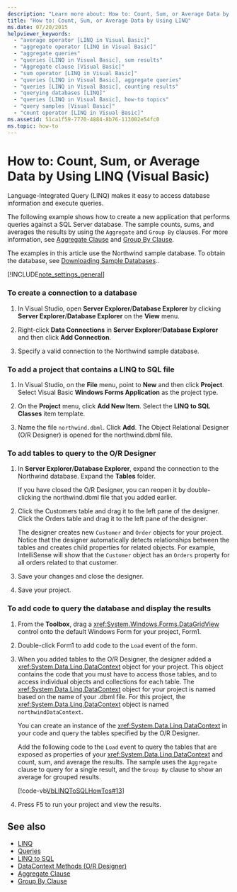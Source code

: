 ```yaml
---
description: "Learn more about: How to: Count, Sum, or Average Data by Using LINQ (Visual Basic)"
title: "How to: Count, Sum, or Average Data by Using LINQ"
ms.date: 07/20/2015
helpviewer_keywords:
  - "average operator [LINQ in Visual Basic]"
  - "aggregate operator [LINQ in Visual Basic]"
  - "aggregate queries"
  - "queries [LINQ in Visual Basic], sum results"
  - "Aggregate clause [Visual Basic]"
  - "sum operator [LINQ in Visual Basic]"
  - "queries [LINQ in Visual Basic], aggregate queries"
  - "queries [LINQ in Visual Basic], counting results"
  - "querying databases [LINQ]"
  - "queries [LINQ in Visual Basic], how-to topics"
  - "query samples [Visual Basic]"
  - "count operator [LINQ in Visual Basic]"
ms.assetid: 51ca1f59-7770-4884-8b76-113002e54fc0
ms.topic: how-to
---
```

# How to: Count, Sum, or Average Data by Using LINQ (Visual Basic)

Language-Integrated Query (LINQ) makes it easy to access database information and execute queries.

 The following example shows how to create a new application that performs queries against a SQL Server database. The sample counts, sums, and averages the results by using the `Aggregate` and `Group By` clauses. For more information, see [Aggregate Clause](../../../language-reference/queries/aggregate-clause.md) and [Group By Clause](../../../language-reference/queries/group-by-clause.md).

The examples in this article use the Northwind sample database. To obtain the database, see [Downloading Sample Databases](../../../../framework/data/adonet/sql/linq/downloading-sample-databases.md)..

[!INCLUDE[note_settings_general](~/includes/note-settings-general-md.md)]

### To create a connection to a database

1. In Visual Studio, open **Server Explorer**/**Database Explorer** by clicking **Server Explorer**/**Database Explorer** on the **View** menu.

2. Right-click **Data Connections** in **Server Explorer**/**Database Explorer** and then click **Add Connection**.

3. Specify a valid connection to the Northwind sample database.

### To add a project that contains a LINQ to SQL file

1. In Visual Studio, on the **File** menu, point to **New** and then click **Project**. Select Visual Basic **Windows Forms Application** as the project type.

2. On the **Project** menu, click **Add New Item**. Select the **LINQ to SQL Classes** item template.

3. Name the file `northwind.dbml`. Click **Add**. The Object Relational Designer (O/R Designer) is opened for the northwind.dbml file.

### To add tables to query to the O/R Designer

1. In **Server Explorer**/**Database Explorer**, expand the connection to the Northwind database. Expand the **Tables** folder.

     If you have closed the O/R Designer, you can reopen it by double-clicking the northwind.dbml file that you added earlier.

2. Click the Customers table and drag it to the left pane of the designer. Click the Orders table and drag it to the left pane of the designer.

     The designer creates new `Customer` and `Order` objects for your project. Notice that the designer automatically detects relationships between the tables and creates child properties for related objects. For example, IntelliSense will show that the `Customer` object has an `Orders` property for all orders related to that customer.

3. Save your changes and close the designer.

4. Save your project.

### To add code to query the database and display the results

1. From the **Toolbox**, drag a <xref:System.Windows.Forms.DataGridView> control onto the default Windows Form for your project, Form1.

2. Double-click Form1 to add code to the `Load` event of the form.

3. When you added tables to the O/R Designer, the designer added a <xref:System.Data.Linq.DataContext> object for your project. This object contains the code that you must have to access those tables, and to access individual objects and collections for each table. The <xref:System.Data.Linq.DataContext> object for your project is named based on the name of your .dbml file. For this project, the <xref:System.Data.Linq.DataContext> object is named `northwindDataContext`.

     You can create an instance of the <xref:System.Data.Linq.DataContext> in your code and query the tables specified by the O/R Designer.

     Add the following code to the `Load` event to query the tables that are exposed as properties of your <xref:System.Data.Linq.DataContext> and count, sum, and average the results. The sample uses the `Aggregate` clause to query for a single result, and the `Group By` clause to show an average for grouped results.

     [!code-vb[VbLINQToSQLHowTos#13](~/samples/snippets/visualbasic/VS_Snippets_VBCSharp/VbLINQtoSQLHowTos/VB/Form6.vb#13)]

4. Press F5 to run your project and view the results.

## See also

- [LINQ](index.md)
- [Queries](../../../language-reference/queries/index.md)
- [LINQ to SQL](../../../../framework/data/adonet/sql/linq/index.md)
- [DataContext Methods (O/R Designer)](/visualstudio/data-tools/datacontext-methods-o-r-designer)
- [Aggregate Clause](../../../language-reference/queries/aggregate-clause.md)
- [Group By Clause](../../../language-reference/queries/group-by-clause.md)
